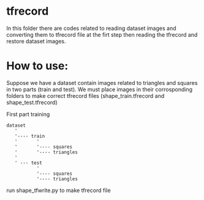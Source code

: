 # tfrecord

In this folder there are codes related to reading dataset images and converting them to tfrecord file at the firt step then reading the tfrecord and restore dataset images.

# How to use:

Suppose we have a dataset contain images related to triangles and squares in two parts (train and test). We must place images in their corrosponding folders to make correct tfrecord files (shape_train.tfrecord and shape_test.tfrecord)

First part training

    dataset
       '
       '---- train
       '       '
       '       '---- squares
       '       '---- triangles
       '
       ' --- test 
               '
               '---- squares
               '---- triangles

run shape_tfwrite.py to make tfrecord file
